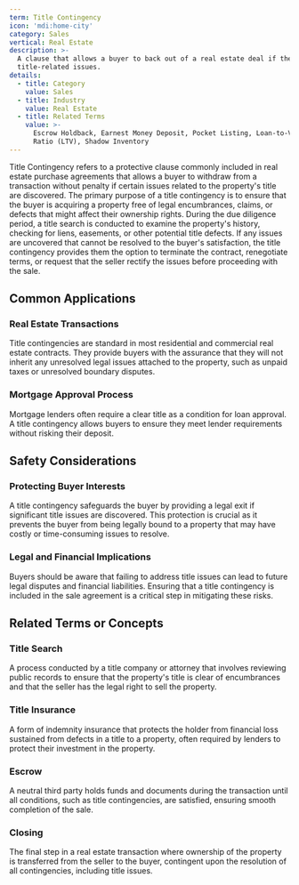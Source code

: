 ```yaml
---
term: Title Contingency
icon: 'mdi:home-city'
category: Sales
vertical: Real Estate
description: >-
  A clause that allows a buyer to back out of a real estate deal if there are
  title-related issues.
details:
  - title: Category
    value: Sales
  - title: Industry
    value: Real Estate
  - title: Related Terms
    value: >-
      Escrow Holdback, Earnest Money Deposit, Pocket Listing, Loan-to-Value
      Ratio (LTV), Shadow Inventory
---
```

Title Contingency refers to a protective clause commonly included in real estate purchase agreements that allows a buyer to withdraw from a transaction without penalty if certain issues related to the property's title are discovered. The primary purpose of a title contingency is to ensure that the buyer is acquiring a property free of legal encumbrances, claims, or defects that might affect their ownership rights. During the due diligence period, a title search is conducted to examine the property's history, checking for liens, easements, or other potential title defects. If any issues are uncovered that cannot be resolved to the buyer's satisfaction, the title contingency provides them the option to terminate the contract, renegotiate terms, or request that the seller rectify the issues before proceeding with the sale.

## Common Applications

### Real Estate Transactions
Title contingencies are standard in most residential and commercial real estate contracts. They provide buyers with the assurance that they will not inherit any unresolved legal issues attached to the property, such as unpaid taxes or unresolved boundary disputes.

### Mortgage Approval Process
Mortgage lenders often require a clear title as a condition for loan approval. A title contingency allows buyers to ensure they meet lender requirements without risking their deposit.

## Safety Considerations

### Protecting Buyer Interests
A title contingency safeguards the buyer by providing a legal exit if significant title issues are discovered. This protection is crucial as it prevents the buyer from being legally bound to a property that may have costly or time-consuming issues to resolve.

### Legal and Financial Implications
Buyers should be aware that failing to address title issues can lead to future legal disputes and financial liabilities. Ensuring that a title contingency is included in the sale agreement is a critical step in mitigating these risks.

## Related Terms or Concepts

### Title Search
A process conducted by a title company or attorney that involves reviewing public records to ensure that the property's title is clear of encumbrances and that the seller has the legal right to sell the property.

### Title Insurance
A form of indemnity insurance that protects the holder from financial loss sustained from defects in a title to a property, often required by lenders to protect their investment in the property.

### Escrow
A neutral third party holds funds and documents during the transaction until all conditions, such as title contingencies, are satisfied, ensuring smooth completion of the sale.

### Closing
The final step in a real estate transaction where ownership of the property is transferred from the seller to the buyer, contingent upon the resolution of all contingencies, including title issues.

